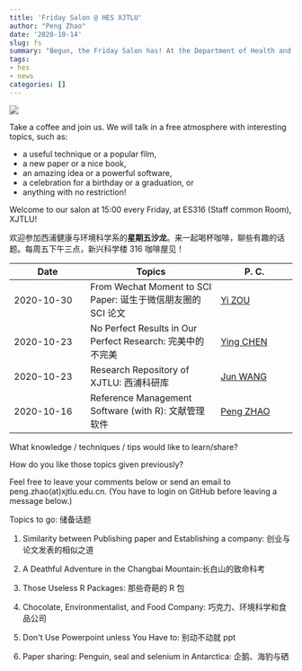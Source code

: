 ```yaml
---
title: 'Friday Salon @ HES XJTLU'
author: "Peng Zhao"
date: '2020-10-14'
slug: fs
summary: "Begun, the Friday Salon has! At the Department of Health and Environmental Sciences, Xi'an Jiaotong-Liverpool University."
tags:
- hes
- news
categories: []
---
```


[![](https://pzhao.org/img/qr-fs.png)](https://pzhao.org/en/post/fs/)

Take a coffee and join us. We will talk in a free atmosphere with interesting topics, such as: 

- a useful technique or a popular film, 
- a new paper or a nice book, 
- an amazing idea or a powerful software,
- a celebration for a birthday or a graduation, or
- anything with no restriction!

Welcome to our salon at 15:00 every Friday, at ES316 (Staff common Room), XJTLU!

欢迎参加西浦健康与环境科学系的**星期五沙龙**。来一起喝杯咖啡，聊些有趣的话题。每周五下午三点，新兴科学楼 316 咖啡屋见！

| <div style="width:120px">Date</div> | Topics | <div style="width:120px">P. C.</div> |
| ---------  | ------ | ----------------- |
| 2020-10-30 | From Wechat Moment to SCI Paper: 诞生于微信朋友圈的 SCI 论文 | [Yi ZOU][zou_yi] |
| 2020-10-23 | No Perfect Results in Our Perfect Research: 完美中的不完美 | [Ying CHEN][chen_ying] |
| 2020-10-23 | Research Repository of XJTLU: 西浦科研库 | [Jun WANG][library] |
| 2020-10-16 | Reference Management Software (with R): 文献管理软件 | [Peng ZHAO][zhao_peng] |

[library]: https://lib.xjtlu.edu.cn/About/Divisions_%26_Staff_Directory
[zhao_peng]: https://pzhao.org
[chen_ying]: https://www.xjtlu.edu.cn/zh/departments/academic-departments/health-and-environmental-sciences/staff/ying-chen01
[zou_yi]: https://www.xjtlu.edu.cn/zh/departments/academic-departments/health-and-environmental-sciences/staff/yi-zou

What knowledge / techniques / tips would like to learn/share?

How do you like those topics given previously?

Feel free to leave your comments below or send an email to peng.zhao(at)xjtlu.edu.cn. (You have to login on GitHub before leaving a message below.)

Topics to go: 储备话题

1. Similarity between Publishing paper and Establishing a company: 创业与论文发表的相似之道

1. A Deathful Adventure in the Changbai Mountain:长白山的致命科考
2. Those Useless R Packages: 那些奇葩的 R 包
3. Chocolate, Environmentalist, and Food Company: 巧克力、环境科学和食品公司
4. Don't Use Powerpoint unless You Have to: 别动不动就 ppt
5. Paper sharing: Penguin, seal and selenium in Antarctica: 企鹅、海豹与硒